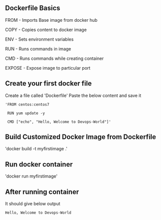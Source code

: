 ## Dockerfile Basics
  FROM - Imports Base image from docker hub
  
  COPY - Copies content to docker image 
  
  ENV - Sets environment variables
  
  RUN - Runs commands in image
  
  CMD - Runs commands while creating container 
  
  EXPOSE - Expose image to particular port
  
  
## Create your first docker file
   Create a file called 'Dockerfile'
   Paste the below content and save it
   
    'FROM centos:centos7
   
     RUN yum update -y
    
     CMD ["echo", "Hello, Welcome to Devops-World"]'

## Build Customized Docker Image from Dockerfile
   'docker build -t myfirstimage .'
   
## Run docker container
   'docker run myfirstimage'
   
## After running container
   It should give below output
   
    Hello, Welcome to Devops-World
